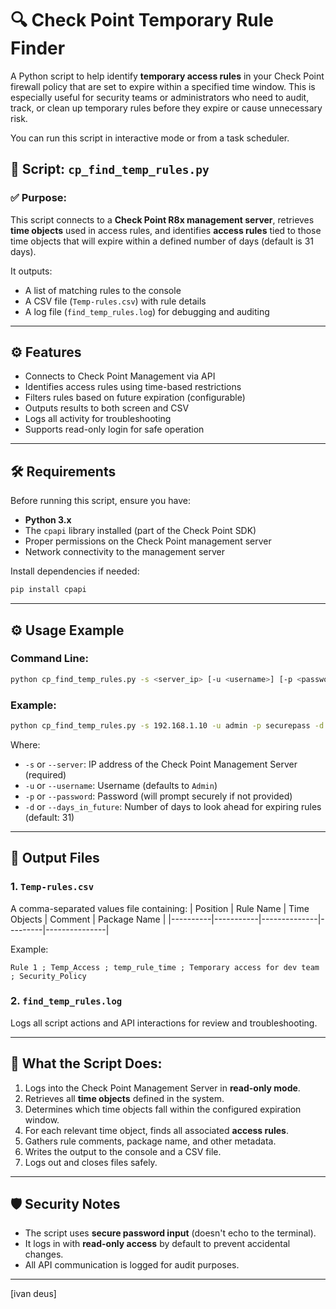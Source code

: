 # 🔍 Check Point Temporary Rule Finder

A Python script to help identify **temporary access rules** in your Check Point firewall policy that are set to expire within a specified time window. This is especially useful for security teams or administrators who need to audit, track, or clean up temporary rules before they expire or cause unnecessary risk.

You can run this script in interactive mode or from a task scheduler.

## 📄 Script: `cp_find_temp_rules.py`

### ✅ Purpose:
This script connects to a **Check Point R8x management server**, retrieves **time objects** used in access rules, and identifies **access rules** tied to those time objects that will expire within a defined number of days (default is 31 days).

It outputs:
- A list of matching rules to the console
- A CSV file (`Temp-rules.csv`) with rule details
- A log file (`find_temp_rules.log`) for debugging and auditing

---

## ⚙️ Features

- Connects to Check Point Management via API
- Identifies access rules using time-based restrictions
- Filters rules based on future expiration (configurable)
- Outputs results to both screen and CSV
- Logs all activity for troubleshooting
- Supports read-only login for safe operation

---

## 🛠 Requirements

Before running this script, ensure you have:

- **Python 3.x**
- The `cpapi` library installed (part of the Check Point SDK)
- Proper permissions on the Check Point management server
- Network connectivity to the management server

Install dependencies if needed:
```bash
pip install cpapi
```

---

## ⚙️ Usage Example

### Command Line:
```bash
python cp_find_temp_rules.py -s <server_ip> [-u <username>] [-p <password>] [-d <days_in_future>]
```

### Example:
```bash
python cp_find_temp_rules.py -s 192.168.1.10 -u admin -p securepass -d 14
```

Where:
- `-s` or `--server`: IP address of the Check Point Management Server (required)
- `-u` or `--username`: Username (defaults to `Admin`)
- `-p` or `--password`: Password (will prompt securely if not provided)
- `-d` or `--days_in_future`: Number of days to look ahead for expiring rules (default: 31)

---

## 📁 Output Files

### 1. `Temp-rules.csv`
A comma-separated values file containing:
| Position | Rule Name | Time Objects | Comment | Package Name |
|----------|-----------|--------------|---------|---------------|

Example:
```
Rule 1 ; Temp_Access ; temp_rule_time ; Temporary access for dev team ; Security_Policy
```

### 2. `find_temp_rules.log`
Logs all script actions and API interactions for review and troubleshooting.

---

## 🧾 What the Script Does:

1. Logs into the Check Point Management Server in **read-only mode**.
2. Retrieves all **time objects** defined in the system.
3. Determines which time objects fall within the configured expiration window.
4. For each relevant time object, finds all associated **access rules**.
5. Gathers rule comments, package name, and other metadata.
6. Writes the output to the console and a CSV file.
7. Logs out and closes files safely.

---

## 🛡️ Security Notes

- The script uses **secure password input** (doesn't echo to the terminal).
- It logs in with **read-only access** by default to prevent accidental changes.
- All API communication is logged for audit purposes.

---

[ivan deus] 
